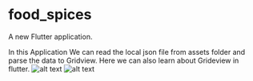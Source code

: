 # food_spices

A new Flutter application.

In this Application We can read the local json file from assets folder and parse the data to Gridview.
Here we can also learn about Grideview in flutter.
![alt text](http://rrtutors.com/uploads/langpostimg/Screenshot_20190731-003210.png)
![alt text](http://rrtutors.com/uploads/langpostimg/Screenshot_20190731-003659.png)

